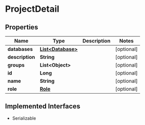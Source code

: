 

# ProjectDetail


## Properties

Name | Type | Description | Notes
------------ | ------------- | ------------- | -------------
**databases** | [**List&lt;Database&gt;**](Database.md) |  |  [optional]
**description** | **String** |  |  [optional]
**groups** | **List&lt;Object&gt;** |  |  [optional]
**id** | **Long** |  |  [optional]
**name** | **String** |  |  [optional]
**role** | [**Role**](Role.md) |  |  [optional]


## Implemented Interfaces

* Serializable


